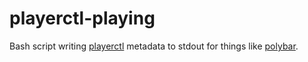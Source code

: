 # playerctl-playing

Bash script writing [playerctl](https://github.com/acrisci/playerctl) metadata to stdout for things like [polybar](https://github.com/jaagr/polybar).
